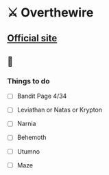 # ⚔️ Overthewire

## [Official site](https://overthewire.org/wargames/)

## 📝

### Things to do
- [ ] Bandit Page 4/34
- [ ] Leviathan or Natas or Krypton
- [ ] Narnia
- [ ] Behemoth
- [ ] Utumno
- [ ] Maze

